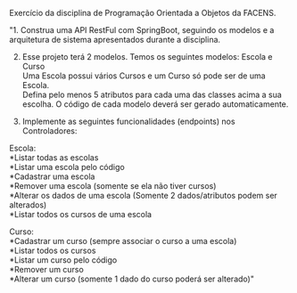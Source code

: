 Exercício da disciplina de Programação Orientada a Objetos da FACENS.

"1. Construa uma API RestFul com SpringBoot, seguindo os modelos e a arquitetura de sistema apresentados durante a disciplina. 

2. Esse projeto terá 2 modelos. Temos os seguintes modelos: Escola e  Curso<br>
Uma Escola possui vários Cursos e um Curso só pode ser de uma Escola.<br>
Defina pelo menos 5 atributos para cada uma das classes acima a sua escolha. O código de cada modelo deverá ser gerado automaticamente. 

3. Implemente as seguintes funcionalidades (endpoints) nos Controladores:

Escola:<br>
*Listar todas as escolas<br>
*Listar uma escola pelo código<br>
*Cadastrar uma escola<br>
*Remover uma escola (somente se ela não tiver cursos)<br>
*Alterar os dados de uma escola (Somente 2 dados/atributos podem ser alterados)<br>
*Listar todos os cursos de uma escola<br>

Curso:<br>
*Cadastrar um curso (sempre associar o curso a uma escola)<br>
*Listar todos os cursos<br>
*Listar um curso pelo código<br>
*Remover um curso<br>
*Alterar um curso (somente 1 dado do curso poderá ser alterado)"<br>
